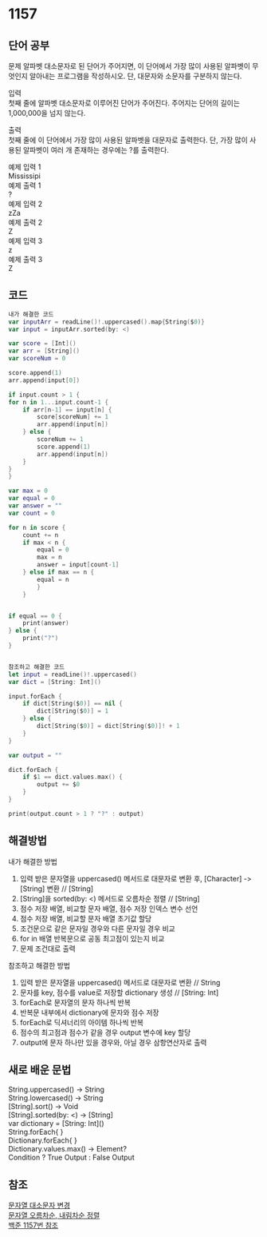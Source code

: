 # 1157
## 단어 공부

문제
알파벳 대소문자로 된 단어가 주어지면, 이 단어에서 가장 많이 사용된 알파벳이 무엇인지 알아내는 프로그램을 작성하시오. 단, 대문자와 소문자를 구분하지 않는다.          
        
입력           
첫째 줄에 알파벳 대소문자로 이루어진 단어가 주어진다. 주어지는 단어의 길이는 1,000,000을 넘지 않는다.       
        
출력         
첫째 줄에 이 단어에서 가장 많이 사용된 알파벳을 대문자로 출력한다. 단, 가장 많이 사용된 알파벳이 여러 개 존재하는 경우에는 ?를 출력한다.        
        
예제 입력 1        
Mississipi       
예제 출력 1        
?       
예제 입력 2        
zZa        
예제 출력 2             
Z        
예제 입력 3               
z         
예제 출력 3       
Z                      
                                  
## 코드
```swift
내가 해결한 코드
var inputArr = readLine()!.uppercased().map{String($0)}
var input = inputArr.sorted(by: <)

var score = [Int]()
var arr = [String]()
var scoreNum = 0

score.append(1)
arr.append(input[0])

if input.count > 1 {
for n in 1...input.count-1 {
    if arr[n-1] == input[n] {
        score[scoreNum] += 1
        arr.append(input[n])
    } else {
        scoreNum += 1
        score.append(1)
        arr.append(input[n])
    }
}
}

var max = 0
var equal = 0
var answer = ""
var count = 0

for n in score {
    count += n
    if max < n {
        equal = 0
        max = n
        answer = input[count-1]
    } else if max == n {
        equal = n
        }
    }


if equal == 0 {
    print(answer)
} else {
    print("?")
}


참조하고 해결한 코드
let input = readLine()!.uppercased()
var dict = [String: Int]()

input.forEach {
    if dict[String($0)] == nil {
        dict[String($0)] = 1
    } else {
        dict[String($0)] = dict[String($0)]! + 1
    }
}

var output = ""

dict.forEach {
    if $1 == dict.values.max() {
        output += $0
    }
}

print(output.count > 1 ? "?" : output)
```

## 해결방법
내가 해결한 방법     
1. 입력 받은 문자열을 uppercased() 메서드로 대문자로 변환 후, [Character] -> [String] 변환   // [String]     
2. [String]을 sorted(by: <) 메서드로 오름차순 정렬     // [String]     
3. 점수 저장 배열, 비교할 문자 배열, 점수 저장 인덱스 변수 선언       
4. 점수 저장 배열, 비교할 문자 배열 초기값 할당       
5. 조건문으로 같은 문자일 경우와 다른 문자일 경우 비교      
6. for in 배열 반복문으로 공동 최고점이 있는지 비교       
7. 문제 조건대로 출력      
      
참조하고 해결한 방법      
1. 입력 받은 문자열을 uppercased() 메서드로 대문자로 변환     // String       
2. 문자를 key, 점수를 value로 저장할 dictionary 생성      // [String: Int]      
3. forEach로 문자열의 문자 하나씩 반복     
4. 반복문 내부에서 dictionary에 문자와 점수 저장       
5. forEach로 딕셔너리의 아이템 하나씩 반복     
6. 점수의 최고점과 점수가 같을 경우 output 변수에 key 할당      
7. output에 문자 하나만 있을 경우와, 아닐 경우 삼항연산자로 출력     
        
## 새로 배운 문법
String.uppercased() -> String             
String.lowercased() -> String      
[String].sort() -> Void         
[String].sorted(by: <) -> [String]            
var dictionary =  &#91;String: Int&#93;()      
String.forEach{ }       
Dictionary.forEach{ }      
Dictionary.values.max() -> Element?             
Condition ? True Output : False Output      

## 참조
[문자열 대소문자 변경](https://wody.tistory.com/2)       
[문자열 오름차순, 내림차순 정렬](https://didu-story.tistory.com/206)       
[백준 1157번 참조](https://sapjilkingios.tistory.com/entry/Swift-%EB%B0%B1%EC%A4%80-1157%EB%B2%88)     

